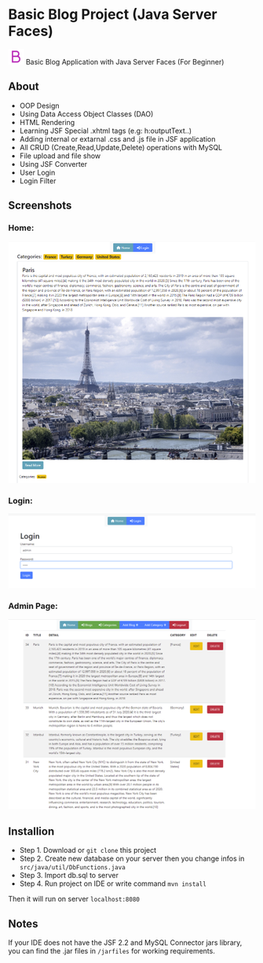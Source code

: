 
# Basic Blog Project (Java Server Faces)

![](https://raw.githubusercontent.com/burakfircasiguzel/Blog-App-Java-Server-Faces/master/web/resources/favicon-32x32.png)
Basic Blog Application with Java Server Faces (For Beginner)
## About

- OOP Design
- Using Data Access Object Classes (DAO)
- HTML Rendering
- Learning JSF Special .xhtml tags  (e.g: h:outputText..)
- Adding internal or extarnal .css and .js file in JSF application
- All CRUD (Create,Read,Update,Delete) operations with MySQL
- File upload and file show
- Using JSF Converter
- User Login 
- Login Filter 

## Screenshots
### Home:
![](https://raw.githubusercontent.com/burakfircasiguzel/Blog-App-Java-Server-Faces/master/img/screenshots/home.png)

### Login:

![](https://raw.githubusercontent.com/burakfircasiguzel/Blog-App-Java-Server-Faces/master/img/screenshots/login-page.png )

### Admin Page:
![](https://raw.githubusercontent.com/burakfircasiguzel/Blog-App-Java-Server-Faces/master/img/screenshots/admin-blogs.png)


## Installion
- Step 1. Download or `git clone` this project
- Step 2. Create new database on your server then you change infos in `src/java/util/DbFunctions.java`
- Step 3. Import db.sql to server
- Step 4. Run project on IDE or write command `mvn install`

Then it will run on server `localhost:8080`

## Notes
If your IDE does not have the JSF 2.2 and MySQL Connector jars library, you can find the .jar files in `/jarfiles` for working requirements.
